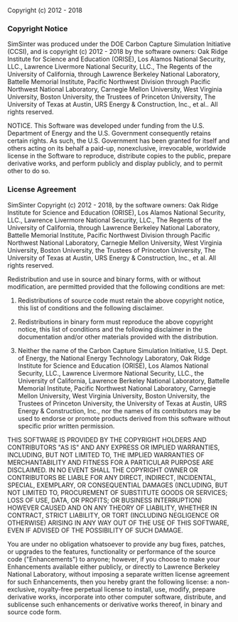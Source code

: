 Copyright (c) 2012 - 2018

### Copyright Notice ###

SimSinter was produced under the DOE Carbon Capture Simulation Initiative (CCSI), and is copyright (c) 2012 - 2018 by the software owners: Oak Ridge Institute for Science and Education (ORISE), Los Alamos National Security, LLC., Lawrence Livermore National Security, LLC., The Regents of the University of California, through Lawrence Berkeley National Laboratory, Battelle Memorial Institute, Pacific Northwest Division through Pacific Northwest National Laboratory, Carnegie Mellon University, West Virginia University, Boston University, the Trustees of Princeton University, The University of Texas at Austin, URS Energy & Construction, Inc., et al..  All rights reserved.

NOTICE.  This Software was developed under funding from the U.S. Department of Energy and the U.S. Government consequently retains certain rights. As such, the U.S. Government has been granted for itself and others acting on its behalf a paid-up, nonexclusive, irrevocable, worldwide license in the Software to reproduce, distribute copies to the public, prepare derivative works, and perform publicly and display publicly, and to permit other to do so.

### License Agreement ###

SimSinter Copyright (c) 2012 - 2018, by the software owners: Oak Ridge Institute for Science and Education (ORISE), Los Alamos National Security, LLC., Lawrence Livermore National Security, LLC., The Regents of the University of California, through Lawrence Berkeley National Laboratory, Battelle Memorial Institute, Pacific Northwest Division through Pacific Northwest National Laboratory, Carnegie Mellon University, West Virginia University, Boston University, the Trustees of Princeton University, The University of Texas at Austin, URS Energy & Construction, Inc.,  et al.  All rights reserved.


Redistribution and use in source and binary forms, with or without modification, are permitted provided that the following conditions are met:

1. Redistributions of source code must retain the above copyright notice, this list of conditions and the following disclaimer.

2. Redistributions in binary form must reproduce the above copyright notice, this list of conditions and the following disclaimer in the documentation and/or other materials provided with the distribution.

3. Neither the name of the Carbon Capture Simulation Initiative, U.S. Dept. of Energy, the National Energy Technology Laboratory, Oak Ridge Institute for Science and Education (ORISE), Los Alamos National Security, LLC.,  Lawrence Livermore National Security, LLC., the University of California, Lawrence Berkeley National Laboratory, Battelle Memorial Institute, Pacific Northwest National Laboratory, Carnegie Mellon University, West Virginia University, Boston University, the Trustees of Princeton University, the University of Texas at Austin, URS Energy & Construction, Inc.,  nor the names of its contributors may be used to endorse or promote products derived from this software without specific prior written permission.

 
THIS SOFTWARE IS PROVIDED BY THE COPYRIGHT HOLDERS AND CONTRIBUTORS "AS IS" AND ANY EXPRESS OR IMPLIED WARRANTIES, INCLUDING, BUT NOT LIMITED TO, THE IMPLIED WARRANTIES OF MERCHANTABILITY AND FITNESS FOR A PARTICULAR PURPOSE ARE DISCLAIMED. IN NO EVENT SHALL THE COPYRIGHT OWNER OR CONTRIBUTORS BE LIABLE FOR ANY DIRECT, INDIRECT, INCIDENTAL, SPECIAL, EXEMPLARY, OR CONSEQUENTIAL DAMAGES (INCLUDING, BUT NOT LIMITED TO, PROCUREMENT OF SUBSTITUTE GOODS OR SERVICES; LOSS OF USE, DATA, OR PROFITS; OR BUSINESS INTERRUPTION) HOWEVER CAUSED AND ON ANY THEORY OF LIABILITY, WHETHER IN CONTRACT, STRICT LIABILITY, OR TORT (INCLUDING NEGLIGENCE OR OTHERWISE) ARISING IN ANY WAY OUT OF THE USE OF THIS SOFTWARE, EVEN IF ADVISED OF THE POSSIBILITY OF SUCH DAMAGE.


You are under no obligation whatsoever to provide any bug fixes, patches, or upgrades to the features, functionality or performance of the source code ("Enhancements") to anyone; however, if you choose to make your Enhancements available either publicly, or directly to Lawrence Berkeley National Laboratory, without imposing a separate written license agreement for such Enhancements, then you hereby grant the following license: a  non-exclusive, royalty-free perpetual license to install, use, modify, prepare derivative works, incorporate into other computer software, distribute, and sublicense such enhancements or derivative works thereof, in binary and source code form.
